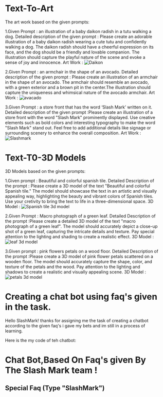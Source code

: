 # Text-To-Art
The art work based on the given prompts:

1.Given Prompt :  an illustration of a baby daikon radish in a tutu walking a dog.
Detailed description of the given prompt : Please create an adorable illustration of a baby daikon radish wearing a cute tutu and confidently walking a dog. The daikon radish should have a cheerful expression on its face, and the dog should be a friendly and lovable companion. The illustration should capture the playful nature of the scene and evoke a sense of joy and innocence.
Art Work : ![Daikon](https://github.com/adityak1905/Text-To-Art/assets/152466219/0685f7e2-a7aa-4209-972f-382e7704db68)

2.Given Prompt :  an armchair in the shape of an avocado.
Detailed description of the given prompt : Please create an illustration of an armchair in the shape of an avocado. The armchair should resemble an avocado, with a green exterior and a brown pit in the center.The illustration should capture the uniqueness and whimsical nature of the avocado armchair.
Art Work : ![avacado](https://github.com/adityak1905/Text-To-Art/assets/152466219/928f0acb-3d45-4057-9446-50edaf60360b)

3.Given Prompt : a store front that has the word ‘Slash Mark’ written on it.
Detailed description of the given prompt :Please create an illustration of a store front with the word "Slash Mark" prominently displayed.  Use creative elements such as bold colors and interesting typography to make the word "Slash Mark" stand out. Feel free to add additional details like signage or surrounding scenery to enhance the overall composition.
Art Work : ![Slashmark](https://github.com/adityak1905/Text-To-Art/assets/152466219/24672cf9-6e53-41f6-a5ef-ffa95606de5d)





# Text-T0-3D Models
3D Models based on the given prompts:

1.Given prompt : Beautiful and colorful spanish tile.
Detailed Description of the prompt : Please create a 3D model of the text "Beautiful and colorful Spanish tile." The model should showcase the text in an artistic and visually appealing way, highlighting the beauty and vibrant colors of Spanish tiles. Use your cretivity to bring the text to life in a three-dimensional space.
3D Model : ![Spanish tile 3d model](https://github.com/adityak1905/SlashMark-Tasks/assets/152466219/5798a7c7-4c21-4e0d-afba-f7db04633fc5)

2.Given Prompt : Macro photograph of a green leaf.
Detailed Description of the prompt :Please create a detailed 3D model of the text "macro photograph of a green leaf". The model should accurately depict a close-up shot of a green leaf, capturing the intricate details and texture. Pay special attention to the lighting and shading to create a realistic effect.
3D Model : ![leaf 3d model](https://github.com/adityak1905/SlashMark-Tasks/assets/152466219/e8bdcc11-a8e3-4880-b324-c17c43a9bdf1)

3.Given prompt : pink flowers petals on a wood floor.
Detailed Description of the prompt :Please create a 3D model of pink flower petals scattered on a wooden floor. The model should accurately capture the shape, color, and texture of the petals and the wood. Pay attention to the lighting and shadows to create a realistic and visually appealing scene.
3D Model : ![petals 3d model](https://github.com/adityak1905/SlashMark-Tasks/assets/152466219/543c3f5c-5f74-4373-8003-344c931f7640)






# Creating a chat bot using faq's given in the task.
Hello SlashMark! thanks for assigning me the task of creating a chatbot according to the given faq's i gave my bets and im still in a process of learning.

Here is the my code of teh chatbot:

<!DOCTYPE html>
<html lang="en">
    <title>CHATBOT</title>
    <h1>Chat Bot,Based On Faq's given By The Slash Mark team !</h1>
    <h2>Special Faq (Type "SlashMark")</h2>
<head>
    <meta charset="UTF-8">
    <meta name="viewport" content="width=device-width, initial-scale=1.0">
    <title>FAQ Chatbot</title>
    <style>
        #chatbox {
            display: flex;
            flex-direction: column;
            align-items: leftcorner;
            justify-content: leftcorner;
            height: 300vh;
            height: 300px;
            overflow-y: scroll;
            border: 1px solid #ccc;
            padding: 50px;
        }
    
    </style>
</head>
<body>
    <div id="chatbox"></div>
    <input type="text" id="messageInput" />
    <button onclick="sendMessage()">Send</button>
  

    <script>
        const faqs = {
            
            "what is chatgpt?":"ChatGPT is a language model developed by OpenAI that is designed for natural language conversation. It can answer questions, generate 
            text, and have interactive discussions with users.",
            "how does chatgpt work?": "ChatGPT is powered by a deep learning model called GPT (Generative Pre-trained Transformer). It's trained on a large corpus of 
            text from the internet and uses that knowledge to generate human-like text based on input.",
            "what can i do with chatgpt?": "You can use ChatGPT for a variety of tasks, such as answering questions, generating text, creating content, providing 
            recommendations, and much more.",
            "is chatgpt free to use?": "OpenAI offers both free and paid access to ChatGPT. There may be usage limitations on the free tier, and you can check 
            OpenAI's pricing for more details.",
            "what is prompt engineering?": "Prompt engineering is the process of designing specific instructions or questions to obtain desired responses from a 
            language model like ChatGPT. It involves crafting prompts to be clear and effective in conveying your intent.",
            "hello": ["Hi there!", "Hello!", "How can I help you today?"],
            "how are you": ["I'm just a computer program, so I don't have feelings, but thanks for asking! How can I assist you?", "I'm here to help. What can I do 
            for you?"],
            "bye": ["Goodbye!", "Have a great day!", "See you later!"],
            "help": ["You can ask me questions or say hello. If you want to exit, just type 'bye'."],
            "hi": ["Hi! I'm your friendly chatbot. You can start a conversation with me or type 'bye' to exit."],
            "slashmark":"I would like to take this opportunity to express my sincere thanks to Slashmark. I am genuinely grateful for the 
            [opportunity/experience/partnership] with your company. Your support and [mentorship/leadership/collaboration] have been invaluable, and I appreciate the 
            chance to [contribute/learn/grow] within the Slashmark community. Thank you for making a positive impact on my journey, and I look forward to continuing 
            to [contribute/engage/work] together in the future. Cheers to the Slashmark team for creating an environment that fosters 
            [innovation/creativity/success]."
            };
 
            const chatbox = document.getElementById('chatbox');
            const messageInput = document.getElementById('messageInput');

            function sendMessage() {
            const userMessage = messageInput.value;
            appendMessage('User', userMessage);

            const response = faqs[userMessage] || "I'm not sure I understand. Can you please rephrase your question or greeting?";
            appendMessage('Chatbot', response);

            // Clear the input field
            messageInput.value = '';
        }

        function appendMessage(sender, message) {
            const newMessage = document.createElement('div');
            newMessage.innerText = `${sender}: ${message}`;
            chatbox.appendChild(newMessage);
        }
        
    </script>
</body>
</html>

